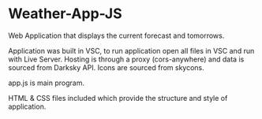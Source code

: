 # Weather-App-JS
Web Application that displays the current forecast and tomorrows. 

Application was built in VSC, to run application open all files in VSC and run with Live Server. Hosting is through a proxy (cors-anywhere) and data is sourced from Darksky API. Icons are sourced from skycons.

app.js is main program.

HTML & CSS files included which provide the structure and style of application. 





